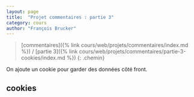```yaml
---
layout: page
title:  "Projet commentaires : partie 3"
category: cours
author: "François Brucker"
---
```


> [commentaires]({% link cours/web/projets/commentaires/index.md %}) / [partie 3]({% link cours/web/projets/commentaires/partie-3-cookies/index.md %})
{: .chemin}

On ajoute un cookie pour garder des données côté front.

## cookies


